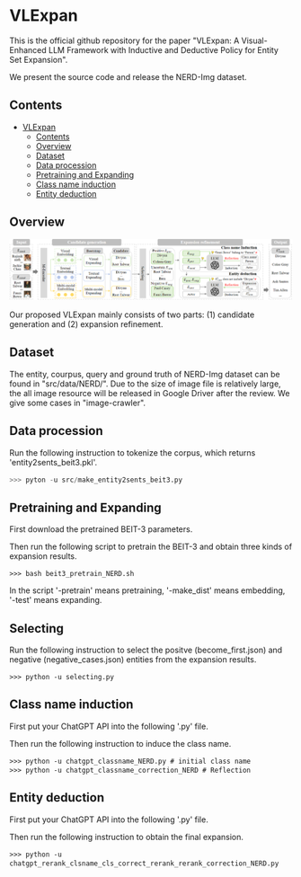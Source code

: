 # VLExpan
This is the official github repository for the paper "VLExpan: A Visual-Enhanced LLM Framework with Inductive and Deductive Policy for Entity Set Expansion".

We present the source code and release the NERD-Img dataset.

## Contents

- [VLExpan](#VLExpan)
  - [Contents](#contents)
  - [Overview](#overview)
  - [Dataset](#Dataset)
  - [Data procession](#Data-procession)
  - [Pretraining and Expanding](#Pretraining-and-Expanding)
  - [Class name induction](#Class-name-induction)
  - [Entity deduction](#Entity-deduction)

## Overview
<img src="VLExpan.jpg"/>

Our proposed VLExpan mainly consists of two parts: (1) candidate generation and (2) expansion refinement.

## Dataset
The entity, courpus, query and ground truth of NERD-Img dataset can be found in "src/data/NERD/". 
Due to the size of image file is relatively large, the all image resource will be released in Google Driver after the review. We give some cases in "image-crawler". 

## Data procession
Run the following instruction to tokenize the corpus, which returns 'entity2sents_beit3.pkl'.
```python
>>> pyton -u src/make_entity2sents_beit3.py
```

## Pretraining and Expanding
First download the pretrained BEIT-3 parameters.

Then run the following script to pretrain the BEIT-3 and obtain three kinds of expansion results.
```
>>> bash beit3_pretrain_NERD.sh
```
In the script '-pretrain' means pretraining, '-make_dist' means embedding, '-test' means expanding.

## Selecting
Run the following instruction to select the positve (become_first.json) and negative (negative_cases.json) entities from the expansion results.
```
>>> python -u selecting.py
```

## Class name induction
First put your ChatGPT API into the following '.py' file.

Then run the following instruction to induce the class name.
```
>>> python -u chatgpt_classname_NERD.py # initial class name
>>> python -u chatgpt_classname_correction_NERD # Reflection
```

## Entity deduction
First put your ChatGPT API into the following '.py' file.

Then run  the following instruction to obtain the final expansion.
```
>>> python -u chatgpt_rerank_clsname_cls_correct_rerank_rerank_correction_NERD.py 
```
